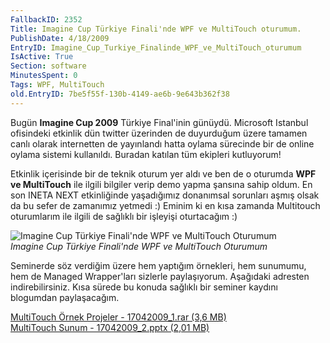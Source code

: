 ```yaml
---
FallbackID: 2352
Title: Imagine Cup Türkiye Finali'nde WPF ve MultiTouch oturumum.
PublishDate: 4/18/2009
EntryID: Imagine_Cup_Turkiye_Finalinde_WPF_ve_MultiTouch_oturumum
IsActive: True
Section: software
MinutesSpent: 0
Tags: WPF, MultiTouch
old.EntryID: 7be5f55f-130b-4149-ae6b-9e643b362f38
---
```

Bugün **Imagine Cup 2009** Türkiye Final'inin günüydü. Microsoft
Istanbul ofisindeki etkinlik dün twitter üzerinden de duyurduğum üzere
tamamen canlı olarak internetten de yayınlandı hatta oylama sürecinde
bir de online oylama sistemi kullanıldı. Buradan katılan tüm ekipleri
kutluyorum!

Etkinlik içerisinde bir de teknik oturum yer aldı ve ben de o oturumda
**WPF ve MultiTouch** ile ilgili bilgiler verip demo yapma şansına sahip
oldum. En son INETA NEXT etkinliğinde yaşadığımız donanımsal sorunları
aşmış olsak da bu sefer de zamanımız yetmedi :) Eminim ki en kısa
zamanda Multitouch oturumlarım ile ilgili de sağlıklı bir işleyişi
oturtacağım :)

![Imagine Cup Türkiye Finali'nde WPF ve MultiTouch
Oturumum](http://cdn.daron.yondem.com/assets/2352/17042009_3.jpg)\
*Imagine Cup Türkiye Finali'nde WPF ve MultiTouch Oturumum*

Seminerde söz verdiğim üzere hem yaptığım örnekleri, hem sunumumu, hem
de Managed Wrapper'ları sizlerle paylaşıyorum. Aşağıdaki adresten
indirebilirsiniz. Kısa sürede bu konuda sağlıklı bir seminer kaydını
blogumdan paylaşacağım.

[MultiTouch Örnek Projeler - 17042009\_1.rar (3,6
MB)](http://cdn.daron.yondem.com/assets/2352/17042009_1.rar)\
 [MultiTouch Sunum - 17042009\_2.pptx (2,01
MB)](http://cdn.daron.yondem.com/assets/2352/17042009_2.pptx)


